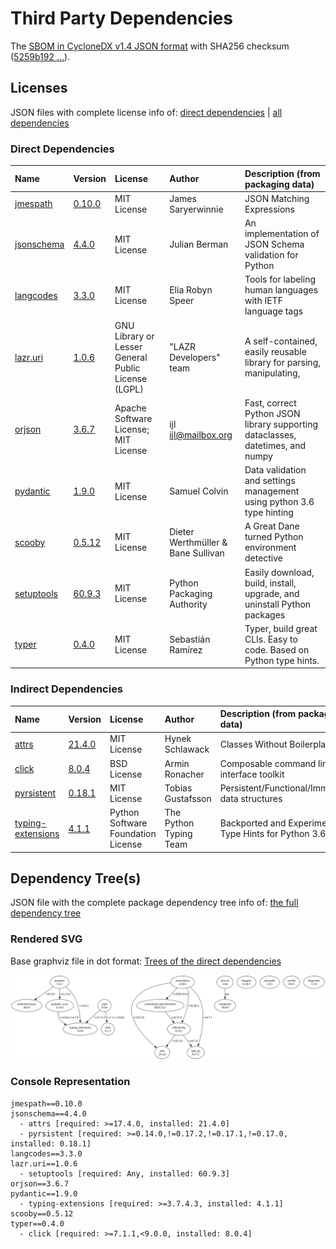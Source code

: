 # Third Party Dependencies

<!--[[[fill sbom_sha256()]]]-->
The [SBOM in CycloneDX v1.4 JSON format](https://github.com/sthagen/csaf/blob/default/sbom.json) with SHA256 checksum ([5259b192 ...](https://raw.githubusercontent.com/sthagen/csaf/default/sbom.json.sha256 "sha256:5259b192c23b3dcf1af96b223b84032a25a041f44f8dd455878a86c02a5b04a8")).
<!--[[[end]]] (checksum: e8974e90906a91fe42e5a2860a9bbff9)-->
## Licenses

JSON files with complete license info of: [direct dependencies](direct-dependency-licenses.json) | [all dependencies](all-dependency-licenses.json)

### Direct Dependencies

<!--[[[fill direct_dependencies_table()]]]-->
| Name                                                 | Version                                               | License                                             | Author                             | Description (from packaging data)                                              |
|:-----------------------------------------------------|:------------------------------------------------------|:----------------------------------------------------|:-----------------------------------|:-------------------------------------------------------------------------------|
| [jmespath](https://github.com/jmespath/jmespath.py)  | [0.10.0](https://pypi.org/project/jmespath/0.10.0/)   | MIT License                                         | James Saryerwinnie                 | JSON Matching Expressions                                                      |
| [jsonschema](https://github.com/Julian/jsonschema)   | [4.4.0](https://pypi.org/project/jsonschema/4.4.0/)   | MIT License                                         | Julian Berman                      | An implementation of JSON Schema validation for Python                         |
| [langcodes](https://github.com/rspeer/langcodes)     | [3.3.0](https://pypi.org/project/langcodes/3.3.0/)    | MIT License                                         | Elia Robyn Speer                   | Tools for labeling human languages with IETF language tags                     |
| [lazr.uri](https://launchpad.net/lazr.uri)           | [1.0.6](https://pypi.org/project/lazr.uri/1.0.6/)     | GNU Library or Lesser General Public License (LGPL) | "LAZR Developers" team             | A self-contained, easily reusable library for parsing, manipulating,           |
| [orjson](https://github.com/ijl/orjson)              | [3.6.7](https://pypi.org/project/orjson/3.6.7/)       | Apache Software License; MIT License                | ijl <ijl@mailbox.org>              | Fast, correct Python JSON library supporting dataclasses, datetimes, and numpy |
| [pydantic](https://github.com/samuelcolvin/pydantic) | [1.9.0](https://pypi.org/project/pydantic/1.9.0/)     | MIT License                                         | Samuel Colvin                      | Data validation and settings management using python 3.6 type hinting          |
| [scooby](https://github.com/banesullivan/scooby)     | [0.5.12](https://pypi.org/project/scooby/0.5.12/)     | MIT License                                         | Dieter Werthmüller & Bane Sullivan | A Great Dane turned Python environment detective                               |
| [setuptools](https://github.com/pypa/setuptools)     | [60.9.3](https://pypi.org/project/setuptools/60.9.3/) | MIT License                                         | Python Packaging Authority         | Easily download, build, install, upgrade, and uninstall Python packages        |
| [typer](https://github.com/tiangolo/typer)           | [0.4.0](https://pypi.org/project/typer/0.4.0/)        | MIT License                                         | Sebastián Ramírez                  | Typer, build great CLIs. Easy to code. Based on Python type hints.             |
<!--[[[end]]] (checksum: 8a1ef62050e15097d5db8dea0c47e833)-->

### Indirect Dependencies

<!--[[[fill indirect_dependencies_table()]]]-->
| Name                                                                                           | Version                                                    | License                            | Author                 | Description (from packaging data)                      |
|:-----------------------------------------------------------------------------------------------|:-----------------------------------------------------------|:-----------------------------------|:-----------------------|:-------------------------------------------------------|
| [attrs](https://www.attrs.org/)                                                                | [21.4.0](https://pypi.org/project/attrs/21.4.0/)           | MIT License                        | Hynek Schlawack        | Classes Without Boilerplate                            |
| [click](https://palletsprojects.com/p/click/)                                                  | [8.0.4](https://pypi.org/project/click/8.0.4/)             | BSD License                        | Armin Ronacher         | Composable command line interface toolkit              |
| [pyrsistent](http://github.com/tobgu/pyrsistent/)                                              | [0.18.1](https://pypi.org/project/pyrsistent/0.18.1/)      | MIT License                        | Tobias Gustafsson      | Persistent/Functional/Immutable data structures        |
| [typing-extensions](https://github.com/python/typing/blob/master/typing_extensions/README.rst) | [4.1.1](https://pypi.org/project/typing-extensions/4.1.1/) | Python Software Foundation License | The Python Typing Team | Backported and Experimental Type Hints for Python 3.6+ |
<!--[[[end]]] (checksum: b728114860512b2085276f5fbc53c226)-->

## Dependency Tree(s)

JSON file with the complete package dependency tree info of: [the full dependency tree](package-dependency-tree.json)

### Rendered SVG

Base graphviz file in dot format: [Trees of the direct dependencies](package-dependency-tree.dot.txt)

<img src="https://raw.githubusercontent.com/sthagen/csaf/default/docs/third-party/package-dependency-tree.svg" alt="Trees of the direct dependencies" title="Trees of the direct dependencies"/>

### Console Representation

<!--[[[fill dependency_tree_console_text()]]]-->
````console
jmespath==0.10.0
jsonschema==4.4.0
  - attrs [required: >=17.4.0, installed: 21.4.0]
  - pyrsistent [required: >=0.14.0,!=0.17.2,!=0.17.1,!=0.17.0, installed: 0.18.1]
langcodes==3.3.0
lazr.uri==1.0.6
  - setuptools [required: Any, installed: 60.9.3]
orjson==3.6.7
pydantic==1.9.0
  - typing-extensions [required: >=3.7.4.3, installed: 4.1.1]
scooby==0.5.12
typer==0.4.0
  - click [required: >=7.1.1,<9.0.0, installed: 8.0.4]
````
<!--[[[end]]] (checksum: ad8151bab1a35c519f45977d7e22610b)-->
